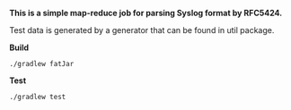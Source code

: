 **This is a simple map-reduce job for parsing Syslog format by RFC5424.**

Test data is generated by a generator that can be found in util package. 

**Build**

```./gradlew fatJar```

**Test**

```./gradlew test```

